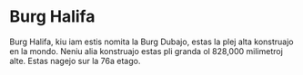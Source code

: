 # Burg Halifa

Burg Halifa, kiu iam estis nomita la Burg Dubajo, estas la plej alta konstruajo
en la mondo. Neniu alia konstruajo estas pli granda ol 828,000 milimetroj alte.
Estas nagejo sur la 76a etago.
